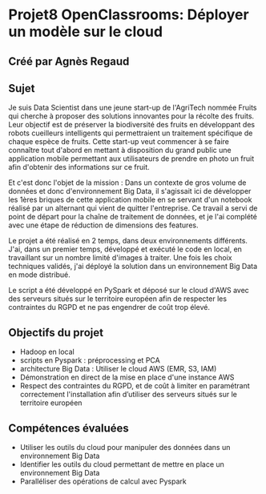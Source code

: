 # Projet8 OpenClassrooms: Déployer un modèle sur le cloud
## Créé par Agnès Regaud

## Sujet
Je suis Data Scientist dans une jeune start-up de l'AgriTech nommée Fruits qui cherche à proposer des solutions innovantes pour la récolte des fruits.
Leur objectif est de préserver la biodiversité des fruits en développant des robots cueilleurs intelligents qui permettraient un traitement spécifique de chaque espèce de fruits.
Cette start-up veut commencer à se faire connaître tout d'abord en mettant à disposition du grand public une application mobile permettant aux utilisateurs de prendre en photo un fruit afin d'obtenir des informations sur ce fruit.

Et c'est donc l'objet de la mission :
Dans un contexte de gros volume de données et donc d'environnement Big Data, il s'agissait ici de développer les 1ères briques de cette application mobile en se servant d'un notebook réalisé par un alternant qui vient de quitter l'entreprise. Ce travail a servi de point de départ pour la chaîne de traitement de données, et je l'ai complété avec une étape de réduction de dimensions des features.

Le projet a été réalisé en 2 temps, dans deux environnements différents.
J'ai, dans un premier temps, développé et exécuté le code en local, en travaillant sur un nombre limité d'images à traiter.
Une fois les choix techniques validés, j'ai déployé la solution dans un environnement Big Data en mode distribué.

Le script a été développé en PySpark et déposé sur le cloud d'AWS avec des serveurs situés sur le territoire européen afin de respecter les contraintes du RGPD et ne pas engendrer de coût trop élevé.

## Objectifs du projet
- Hadoop en local
- scripts en Pyspark : préprocessing et PCA
- architecture Big Data : Utiliser le cloud AWS (EMR, S3, IAM)
- Démonstration en direct de la mise en place d'une instance AWS
- Respect des contraintes du RGPD, et de coût à limiter en paramétrant correctement l'installation afin d’utiliser des serveurs situés sur le territoire européen 

## Compétences évaluées
- Utiliser les outils du cloud pour manipuler des données dans un environnement Big Data
- Identifier les outils du cloud permettant de mettre en place un environnement Big Data
- Paralléliser des opérations de calcul avec Pyspark
